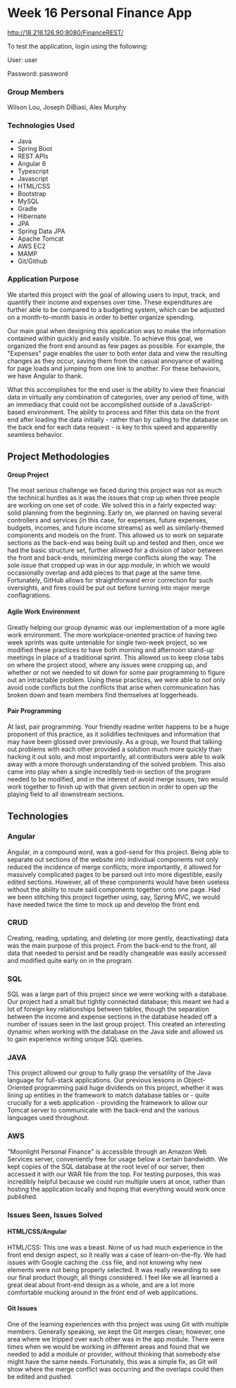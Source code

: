 # Week 16 Personal Finance App

http://18.216.126.90:8080/FinanceREST/

To test the application, login using the following:

User: user

Password: password

### Group Members

Wilson Lou, Joseph DiBiasi, Alex Murphy

### Technologies Used
* Java
* Spring Boot
* REST APIs
* Angular 6
* Typescript
* Javascript
* HTML/CSS
* Bootstrap
* MySQL
* Gradle
* Hibernate
* JPA
* Spring Data JPA
* Apache Tomcat
* AWS EC2
* MAMP
* Git/Github

### Application Purpose

We started this project with the goal of allowing users to input, track, and quantify their income and expenses over time. These expenditures are further able to be compared to a budgeting system, which can be adjusted on a month-to-month basis in order to better organize spending.

Our main goal when designing this application was to make the information contained within quickly and easily visible. To achieve this goal, we organized the front end around as few pages as possible. For example, the "Expenses" page enables the user to both enter data and view the resulting changes as they occur, saving them from the casual annoyance of waiting for page loads and jumping from one link to another. For these behaviors, we have Angular to thank.

What this accomplishes for the end user is the ability to view their financial data in virtually any combination of categories, over any period of time, with an immediacy that could not be accomplished outside of a JavaScript-based environment. The ability to process and filter this data on the front end after loading the data initially - rather than by calling to the database on the back end for each data request - is key to this speed and apparently seamless behavior.


## Project Methodologies
#### Group Project
The most serious challenge we faced during this project was not as much the technical hurdles as it was the issues that crop up when three people are working on one set of code. We solved this in a fairly expected way: solid planning from the beginning. Early on, we planned on having several controllers and services (in this case, for expenses, future expenses, budgets, incomes, and future income streams) as well as similarly-themed components and models on the front. This allowed us to work on separate sections as the back-end was being built up and tested and then, once we had the basic structure set, further allowed for a division of labor between the front and back-ends, minimizing merge conflicts along the way. The sole issue that cropped up was in our app module, in which we would occasionally overlap and add pieces to that page at the same time. Fortunately, GitHub allows for straightforward error correction for such oversights, and fires could be put out before turning into major merge conflagrations.

#### Agile Work Environment
Greatly helping our group dynamic was our implementation of a more agile work environment. The more workplace-oriented practice of having two week sprints was quite untenable for single two-week project, so we modified these practices to have both morning and afternoon stand-up meetings in place of a traditional sprint. This allowed us to keep close tabs on where the project stood, where any issues were cropping up, and whether or not we needed to sit down for some pair programming to figure out an intractable problem. Using these practices, we were able to not only avoid code conflicts but the conflicts that arise when communication has broken down and team members find themselves at loggerheads.

#### Pair Programming
At last, pair programming. Your friendly readme writer happens to be a huge proponent of this practice, as it solidifies techniques and information that may have been glossed over previously. As a group, we found that talking out problems with each other provided a solution much more quickly than hacking it out solo, and most importantly, all contributors were able to walk away with a more thorough understanding of the solved problem. This also came into play when a single incredibly tied-in section of the program needed to be modified, and in the interest of avoid merge issues, two would work together to finish up with that given section in order to open up the playing field to all downstream sections.

## Technologies

### Angular
Angular, in a compound word, was a god-send for this project. Being able to separate out sections of the website into individual components not only reduced the incidence of merge conflicts; more importantly, it allowed for massively complicated pages to be parsed out into more digestible, easily edited sections. However, all of these components would have been useless without the ability to route said components together onto one page. Had we been stitching this project together using, say, Spring MVC, we would have needed twice the time to mock up and develop the front end.
### CRUD
Creating, reading, updating, and deleting (or more gently, deactivating) data was the main purpose of this project. From the back-end to the front, all data that needed to persist and be readily changeable was easily accessed and modified quite early on in the program.
### SQL
SQL was a large part of this project since we were working with a database. Our project had a small but tightly connected database; this meant we had a lot of foreign key relationships between tables, though the separation between the income and expense sections in the database headed off a number of issues seen in the last group project. This created an interesting dynamic when working with the database on the Java side and allowed us to gain experience writing unique SQL queries.
### JAVA
This project allowed our group to fully grasp the versatility of the Java language for full-stack applications. Our previous lessons in Object-Oriented programming paid huge dividends on this project, whether it was lining up entities in the framework to match database tables or - quite crucially for a web application - providing the framework to allow our Tomcat server to communicate with the back-end and the various languages used throughout.
### AWS
"Moonlight Personal Finance" is accessible through an Amazon Web Services server, conveniently free for usage below a certain bandwidth. We kept copies of the SQL database at the root level of our server, then accessed it with our WAR file from the top. For testing purposes, this was incredibly helpful because we could run multiple users at once, rather than hosting the application locally and hoping that everything would work once published.


### Issues Seen, Issues Solved
#### HTML/CSS/Angular
HTML/CSS: This one was a beast. None of us had much experience in the front end design aspect, so it really was a case of learn-on-the-fly. We had issues with Google caching the .css file, and not knowing why new elements were not being properly selected. It was really rewarding to see our final product though, all things considered. I feel like we all learned a great deal about front-end design as a whole, and are a lot more comfortable mucking around in the front end of web applications.
#### Git Issues
One of the learning experiences with this project was using Git with multiple members. Generally speaking, we kept the Git merges clean; however, one area where we tripped over each other was in the app module. There were times when we would be working in different areas and found that we needed to add a module or provider, without thinking that somebody else might have the same needs. Fortunately, this was a simple fix, as Git will show where the merge conflict was occurring and the overlaps could then be edited and pushed.
